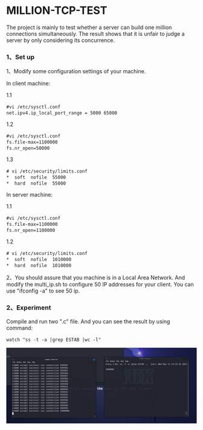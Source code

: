# MILLION-TCP-TEST
The project is mainly to test whether a server can build one million connections simultaneously. The result shows that it is unfair to judge a server by only considering its concurrence.

### 1、Set up
1、Modify some configuration settings of your machine.

In client machine:

1.1

```
#vi /etc/sysctl.conf
net.ipv4.ip_local_port_range = 5000 65000
```

1.2

```
#vi /etc/sysctl.conf
fs.file-max=1100000 
fs.nr_open=50000 
```

1.3

```
# vi /etc/security/limits.conf
*  soft  nofile  55000  
*  hard  nofile  55000
```

In server machine:

1.1

```
#vi /etc/sysctl.conf
fs.file-max=1100000 
fs.nr_open=1100000  
```

1.2

```
# vi /etc/security/limits.conf
*  soft  nofile  1010000  
*  hard  nofile  1010000
```

[click here]: https://zhuanlan.zhihu.com/p/352748959	"you can click here  for more details"

2、You should assure that you machine is in a Local Area Network. And modify the multi_ip.sh to configure 50 IP addresses for your client. You can use "ifconfig -a" to see 50 ip.



### 2、Experiment

Compile and run two ".c" file. And you can see the result by using command:

```
watch "ss -t -a |grep ESTAB |wc -l"
```

![result](./result.png)
